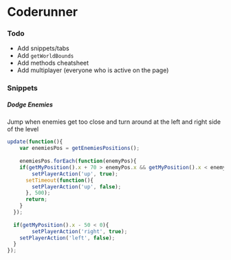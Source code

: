 Coderunner
==========

### Todo
* Add snippets/tabs
* Add `getWorldBounds`
* Add methods cheatsheet
* Add multiplayer (everyone who is active on the page)

### Snippets

##### Dodge Enemies
Jump when enemies get too close and turn around at the left and right side of the level
```javascript
update(function(){
	var enemiesPos = getEnemiesPositions();
	
	enemiesPos.forEach(function(enemyPos){
  	if(getMyPosition().x + 70 > enemyPos.x && getMyPosition().x < enemyPos.x){
    	setPlayerAction('up', true);
      setTimeout(function(){
      	setPlayerAction('up', false);
      }, 500);
      return;
    }
  });
    
  if(getMyPosition().x - 50 < 0){
		setPlayerAction('right', true);
    setPlayerAction('left', false);
  }
});
```

